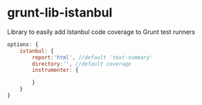 grunt-lib-istanbul
==================

Library to easily add Istanbul code coverage to Grunt test runners


```js
options: {
    istanbul: {
        report:'html', //default 'text-summary'
        directory:'', //default coverage
        instrumenter: {

        }
    }
}
```
